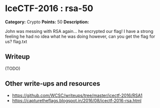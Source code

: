 # IceCTF-2016 : rsa-50

**Category:** Crypto
**Points:** 50
**Description:**

John was messing with RSA again... he encrypted our flag! I have a strong feeling he had no idea what he was doing however, can you get the flag for us? flag.txt

## Writeup

(TODO)

## Other write-ups and resources

* https://github.com/WCSC/writeups/tree/master/icectf-2016/RSA1
* https://capturetheflags.blogspot.in/2016/08/icectf-2016-rsa.html
